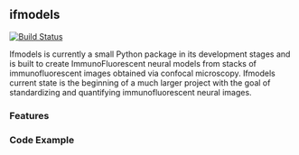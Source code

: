 ## ifmodels
[![Build Status](https://travis-ci.org/uwescience/ifmodels.svg?branch=master)](https://travis-ci.org/uwescience/ifmodels)

Ifmodels is currently a small Python package in its development stages and is built to create ImmunoFluorescent neural models from stacks of immunofluorescent images obtained via confocal microscopy. Ifmodels current state is the beginning of a much larger project with the goal of standardizing and quantifying immunofluorescent neural images. 

### Features

### Code Example

#